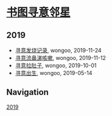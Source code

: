# [书图寻意邻星](https://wongoo.gitee.io/sons)

## 2019
* [寻意发烧记录](/xunyi/2019/20191124-have-a-fever), wongoo, 2019-11-24
* [寻意流鼻涕咳嗽](/xunyi/2019/20191112-cold), wongoo, 2019-11-12
* [寻意拉肚子](/xunyi/2019/20191001-diarrhea), wongoo, 2019-10-01
* [寻意出生](/xunyi/2019/20190528-the-birth-of-xunyi), wongoo, 2019-05-14

## Navigation
[2019](/xunyi/2019/)
